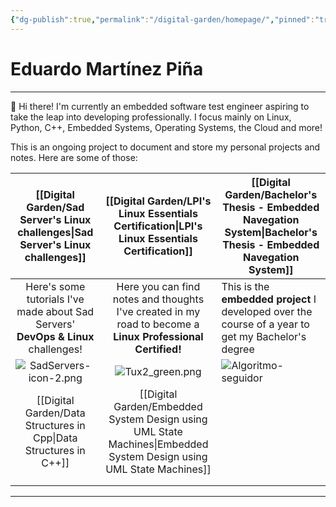 ```yaml
---
{"dg-publish":true,"permalink":"/digital-garden/homepage/","pinned":"true","tags":["gardenEntry"]}
---
```


# Eduardo Martínez Piña
---
👋 Hi there!
I'm currently an embedded software test engineer aspiring to take the leap into developing professionally. I focus mainly on Linux, Python, C++, Embedded Systems, Operating Systems, the Cloud and more!

This is an ongoing project to document and store my personal projects and notes. Here are some of those:

|                         [[Digital Garden/Sad Server's Linux challenges\|Sad Server's Linux challenges]]                         |                                  [[Digital Garden/LPI's Linux Essentials Certification\|LPI's Linux Essentials Certification]]                                  | [[Digital Garden/Bachelor's Thesis - Embedded Navegation System\|Bachelor's Thesis - Embedded Navegation System]]                                                                           |
| :-------------------------------------------------------------------------------: | :--------------------------------------------------------------------------------------------------------: | ---------------------------------------------------------------------------------------------------------------------------- |
| Here's some tutorials I've made about Sad Servers' **DevOps & Linux** challenges! | Here you can find notes and thoughts I've created in my road to become a **Linux Professional Certified!** | This is the **embedded project** I developed over the course of a year to get my Bachelor's degree                           |
|                            ![SadServers-icon-2.png](/img/user/Digital%20Garden/Icons-and-images/SadServers-icon-2.png)                             |                                            ![Tux2_green.png](/img/user/Digital%20Garden/Icons-and-images/Tux2_green.png)                                             | ![Algoritmo-seguidor](https://user-images.githubusercontent.com/72580785/174127072-ced03c71-d4f8-4e68-b0a6-a4794c3fb9c8.png) |
|                [[Digital Garden/Data Structures in Cpp\|Data Structures in C++]]                 |                            [[Digital Garden/Embedded System Design using UML State Machines\|Embedded System Design using UML State Machines]]                             |                                                                                                                              |
|                                                                                   |                                                                                                            |                                                                                                                              |
|                                                                                   |                                                                                                            |                                                                                                                              |

---
